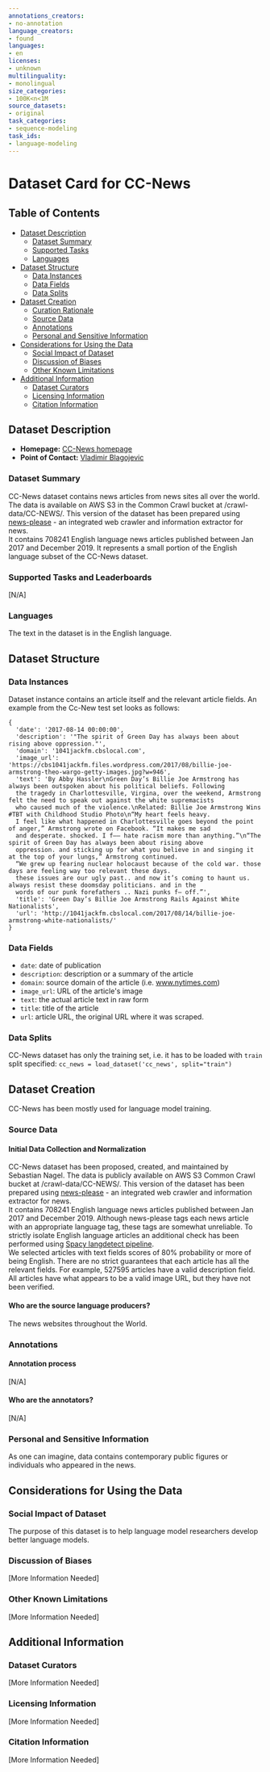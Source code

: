 ```yaml
---
annotations_creators:
- no-annotation
language_creators:
- found
languages:
- en
licenses:
- unknown
multilinguality:
- monolingual
size_categories:
- 100K<n<1M
source_datasets:
- original
task_categories:
- sequence-modeling
task_ids:
- language-modeling
---
```


# Dataset Card for CC-News

## Table of Contents
- [Dataset Description](#dataset-description)
  - [Dataset Summary](#dataset-summary)
  - [Supported Tasks](#supported-tasks-and-leaderboards)
  - [Languages](#languages)
- [Dataset Structure](#dataset-structure)
  - [Data Instances](#data-instances)
  - [Data Fields](#data-fields)
  - [Data Splits](#data-splits)
- [Dataset Creation](#dataset-creation)
  - [Curation Rationale](#curation-rationale)
  - [Source Data](#source-data)
  - [Annotations](#annotations)
  - [Personal and Sensitive Information](#personal-and-sensitive-information)
- [Considerations for Using the Data](#considerations-for-using-the-data)
  - [Social Impact of Dataset](#social-impact-of-dataset)
  - [Discussion of Biases](#discussion-of-biases)
  - [Other Known Limitations](#other-known-limitations)
- [Additional Information](#additional-information)
  - [Dataset Curators](#dataset-curators)
  - [Licensing Information](#licensing-information)
  - [Citation Information](#citation-information)

## Dataset Description

- **Homepage:** [CC-News homepage](https://commoncrawl.org/2016/10/news-dataset-available/)
- **Point of Contact:** [Vladimir Blagojevic](mailto:dovlex@gmail.com)

### Dataset Summary

CC-News dataset contains news articles from news sites all over the world. The data is available on AWS S3 in the Common Crawl bucket at /crawl-data/CC-NEWS/. 
This version of the dataset has been prepared using [news-please](https://github.com/fhamborg/news-please) - an integrated web crawler and information extractor for news.  
It contains 708241 English language news articles published between Jan 2017 and December 2019. 
It represents a small portion of the English language subset of the CC-News dataset.

### Supported Tasks and Leaderboards

[N/A]

### Languages

The text in the dataset is in the English language. 

## Dataset Structure

### Data Instances

Dataset instance contains an article itself and the relevant article fields.
An example from the Cc-New test set looks as follows:
```
{
  'date': '2017-08-14 00:00:00',
  'description': '"The spirit of Green Day has always been about rising above oppression."',
  'domain': '1041jackfm.cbslocal.com',
  'image_url': 'https://cbs1041jackfm.files.wordpress.com/2017/08/billie-joe-armstrong-theo-wargo-getty-images.jpg?w=946',
  'text': 'By Abby Hassler\nGreen Day’s Billie Joe Armstrong has always been outspoken about his political beliefs. Following 
  the tragedy in Charlottesville, Virgina, over the weekend, Armstrong felt the need to speak out against the white supremacists 
  who caused much of the violence.\nRelated: Billie Joe Armstrong Wins #TBT with Childhood Studio Photo\n“My heart feels heavy. 
  I feel like what happened in Charlottesville goes beyond the point of anger,” Armstrong wrote on Facebook. “It makes me sad 
  and desperate. shocked. I f—— hate racism more than anything.”\n“The spirit of Green Day has always been about rising above 
  oppression. and sticking up for what you believe in and singing it at the top of your lungs,” Armstrong continued. 
  “We grew up fearing nuclear holocaust because of the cold war. those days are feeling way too relevant these days. 
  these issues are our ugly past.. and now it’s coming to haunt us. always resist these doomsday politicians. and in the 
  words of our punk forefathers .. Nazi punks f— off.”',
  'title': 'Green Day’s Billie Joe Armstrong Rails Against White Nationalists',
  'url': 'http://1041jackfm.cbslocal.com/2017/08/14/billie-joe-armstrong-white-nationalists/'
}
```

### Data Fields

- `date`: date of publication
- `description`: description or a summary of the article
- `domain`: source domain of the article (i.e. www.nytimes.com)
- `image_url`: URL of the article's image
- `text`: the actual article text in raw form
- `title`: title of the article
- `url`: article URL, the original URL where it was scraped. 


### Data Splits

CC-News dataset has only the training set, i.e. it has to be loaded with `train` split specified:
`cc_news = load_dataset('cc_news', split="train")`

## Dataset Creation

CC-News has been mostly used for language model training.

### Source Data

#### Initial Data Collection and Normalization

CC-News dataset has been proposed, created, and maintained by Sebastian Nagel. 
The data is publicly available on AWS S3 Common Crawl bucket at /crawl-data/CC-NEWS/. 
This version of the dataset has been prepared using [news-please](https://github.com/fhamborg/news-please) - an 
integrated web crawler and information extractor for news.  
It contains 708241 English language news articles published between Jan 2017 and December 2019.
Although news-please tags each news article with an appropriate language tag, these tags are somewhat unreliable. 
To strictly isolate English language articles an additional check has been performed using 
[Spacy langdetect pipeline](https://spacy.io/universe/project/spacy-langdetect).   
We selected articles with text fields scores of 80% probability or more of being English.
There are no strict guarantees that each article has all the relevant fields. For example, 527595 
articles have a valid description field. All articles have what appears to be a valid image URL, 
but they have not been verified.

#### Who are the source language producers?

The news websites throughout the World.

### Annotations

#### Annotation process

[N/A]

#### Who are the annotators?

[N/A]

### Personal and Sensitive Information

As one can imagine, data contains contemporary public figures or individuals who appeared in the news.

## Considerations for Using the Data

### Social Impact of Dataset

The purpose of this dataset is to help language model researchers develop better language models. 

### Discussion of Biases

[More Information Needed]

### Other Known Limitations

[More Information Needed]

## Additional Information

### Dataset Curators

[More Information Needed]

### Licensing Information

[More Information Needed]

### Citation Information

[More Information Needed]
